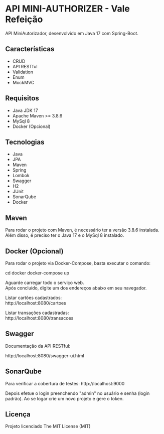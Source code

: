 # API MINI-AUTHORIZER - Vale Refeição

API  MiniAutorizador, desenvolvido em Java 17 com Spring-Boot.


## Características

- CRUD
- API RESTful
- Validation
- Enum
- MockMVC


## Requisitos

- Java JDK 17
- Apache Maven >= 3.8.6
- MySql 8
- Docker (Opcional)


## Tecnologias

- Java
- JPA
- Maven
- Spring
- Lombok
- Swagger
- H2
- JUnit
- SonarQube
- Docker


## Maven

Para rodar o projeto com Maven, é necessário ter a versão 3.8.6 instalada.
Além disso, é preciso ter o Java 17 e o MySql 8 instalado.


## Docker (Opcional)

Para rodar o projeto via Docker-Compose, basta executar o comando:

cd docker
docker-compose up



Aguarde carregar todo o serviço web. <br>
Após concluído, digite um dos endereços abaixo em seu navegador.

Listar cartões cadastrados: <br>
http://localhost:8080/cartoes

Listar transações cadastradas: <br>
http://localhost:8080/transacoes


## Swagger 

Documentação da API RESTful: <br>

http://localhost:8080/swagger-ui.html


## SonarQube

Para verificar a cobertura de testes:
http://localhost:9000

Depois efetue o login preenchendo "admin" no usuário e senha (login padrão).
Ao se logar crie um novo projeto e gere o token.


## Licença

Projeto licenciado The MIT License (MIT)


